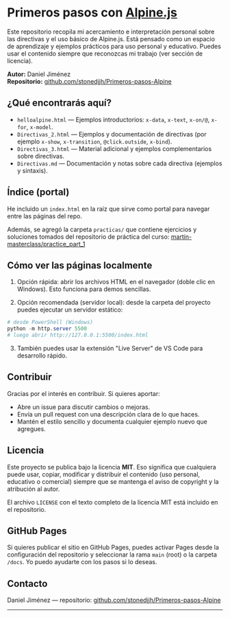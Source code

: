 
# Primeros pasos con [Alpine.js](https://alpinejs.dev/)

Este repositorio recopila mi acercamiento e interpretación personal sobre las directivas y el uso básico de Alpine.js. Está pensado como un espacio de aprendizaje y ejemplos prácticos para uso personal y educativo. Puedes usar el contenido siempre que reconozcas mi trabajo (ver sección de licencia).

**Autor:** Daniel Jiménez  
**Repositorio:** [github.com/stonedjjh/Primeros-pasos-Alpine](https://github.com/stonedjjh/Primeros-pasos-Alpine)

## ¿Qué encontrarás aquí?

- `helloalpine.html` — Ejemplos introductorios: `x-data`, `x-text`, `x-on/@`, `x-for`, `x-model`.
- `Directivas_2.html` — Ejemplos y documentación de directivas (por ejemplo `x-show`, `x-transition`, `@click.outside`, `x-bind`).
- `Directivas_3.html` — Material adicional y ejemplos complementarios sobre directivas.
- `Directivas.md` — Documentación y notas sobre cada directiva (ejemplos y sintaxis).

## Índice (portal)

He incluido un `index.html` en la raíz que sirve como portal para navegar entre las páginas del repo.

Además, se agregó la carpeta `practicas/` que contiene ejercicios y soluciones tomados del repositorio de práctica del curso: [martin-masterclass/practice_part_1](https://github.com/martin-masterclass/-martin-masterclass-alpinejs_v3_course/tree/main/practice_part_1)

## Cómo ver las páginas localmente

1. Opción rápida: abrir los archivos HTML en el navegador (doble clic en Windows). Esto funciona para demos sencillas.

2. Opción recomendada (servidor local): desde la carpeta del proyecto puedes ejecutar un servidor estático:

```powershell
# desde PowerShell (Windows)
python -m http.server 5500
# luego abrir http://127.0.0.1:5500/index.html
```

3. También puedes usar la extensión "Live Server" de VS Code para desarrollo rápido.

## Contribuir

Gracias por el interés en contribuir. Si quieres aportar:

- Abre un issue para discutir cambios o mejoras.
- Envía un pull request con una descripción clara de lo que haces.
- Mantén el estilo sencillo y documenta cualquier ejemplo nuevo que agregues.

## Licencia

Este proyecto se publica bajo la licencia **MIT**. Eso significa que cualquiera puede usar, copiar, modificar y distribuir el contenido (uso personal, educativo o comercial) siempre que se mantenga el aviso de copyright y la atribución al autor.

El archivo `LICENSE` con el texto completo de la licencia MIT está incluido en el repositorio.

## GitHub Pages

Si quieres publicar el sitio en GitHub Pages, puedes activar Pages desde la configuración del repositorio y seleccionar la rama `main` (root) o la carpeta `/docs`. Yo puedo ayudarte con los pasos si lo deseas.

## Contacto

Daniel Jiménez — repositorio: [github.com/stonedjjh/Primeros-pasos-Alpine](https://github.com/stonedjjh/Primeros-pasos-Alpine)

---
